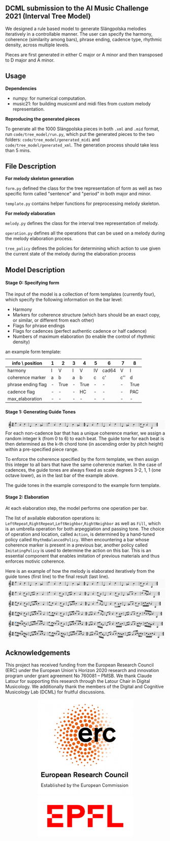 ## DCML submission to the AI Music Challenge 2021 (Interval Tree Model)

We designed a rule based model to generate Slängpolska melodies iteratively in a controllable manner.
The user can specify the harmony, coherence (similarity among bars), phrase ending, cadence type, rhythmic density, across multiple levels.

Pieces are first generated in either C major or A minor and then transposed to D major and A minor.

## Usage
**Dependencies**
- numpy: for numerical computation.
- music21: for building musicxml and midi files from custom melody representation.

**Reproducing the generated pieces**

To generate all the 1000 Slängpolska pieces in both `.xml` and `.mid` format,
run `code/tree_model/run.py`, which put the generated pieces to the two folders: `code/tree_model/generated_midi` and `code/tree_model/generated_xml`. 
The generation process should take less than 5 mins. 

## File Description
**For melody skeleton generation**

`form.py` defined the class for the tree representation of form as well as two specific form called "sentence" and "period" in both major and minor.

`template.py` contains helper functions for preprocessing melody skeleton.

**For melody elaboration**

`melody.py` defines the class for the interval tree representation of melody.

`operation.py` defines all the operations that can be used on a melody during the melody elaboration process.

`tree_policy` defines the policies for determining which action to use given the current state of the melody during the elaboration process




## Model Description

#### Stage 0: Specifying form

The input of the model is a collection of form templates (currently four), which specify the following information on the bar level:
- Harmony
- Markers for coherence structure (which bars should be an exact copy, or similar, or different from each other)
- Flags for phrase endings
- Flags for cadences (perfect authentic cadence or half cadence)
- Numbers of maximum elaboration (to enable the control of rhythmic density)

an example form template:

| info \ position|1|2|3|4|5|6|7|8
|---|---|---|---|---|---|---|---|---|
|harmony|I|V|I|V|IV|cad64|V|I
|coherence marker|a|b|a|b|c|c'|c''|d
|phrase ending flag|-|True|-|True|-|-|-|True
|cadence flag|-|-|-|HC|-|-|-|PAC
|max_elaboration|-|-|-|-|-|-|-|-

#### Stage 1: Generating Guide Tones

![alt text](img/guidetones.png "Logo Title Text 1")
For each non-cadence bar that has a unique coherence marker, we assign a random integer k (from 0 to 6) to each beat. The guide tone for each beat is then determined as the k-th chord tone (in ascending order by pitch height) within a pre-specified piece range. 

To enforce the coherence specified by the form template, we then assign this integer to all bars that have the same coherence marker. 
In the case of cadences, the guide tones are always fixed as scale degrees 3-2, 1, 1 (one octave lower), as in the last bar of the example above.

The guide tones in the example correspond to the example form template. 

#### Stage 2: Elaboration

At each elaboration step, the model performs one operation per bar. 

The list of available elaboration operations is: `LeftRepeat`,`RightRepeat`,`LeftNeighbor`,`RightNeighbor` as well as `Fill`, which is an umbrella operation for both arpeggiation and passing tone.
The choice of operation and location, called `Action`, is determined by a hand-tuned policy called `RhythmBalancedPolicy`. When encountering a bar whose coherence marker is present in a previous bar, another policy called `ImitatingPolicy` is used to determine the action on this bar. This is an essential component that enables imitation of previous materials and thus enforces motivic coherence.  

Here is an example of how the melody is elaborated iteratively from the guide tones (first line) to the final result (last line).
![alt text](img/guidetones.png)
![alt text](img/1.png)
![alt text](img/2.png)
![alt text](img/3.png)
![alt text](img/4.png)
![alt text](img/5.png)

## Acknowledgements

This project has received funding from the European Research Council
(ERC) under the European Union's Horizon 2020 research and innovation
program under grant agreement No 760081 – PMSB. We thank Claude Latour for supporting this research
through the Latour Chair in Digital Musicology. We additionally thank the members of the Digital and Cognitive Musicology Lab (DCML) for
fruitful discussions.



<p align="center">
   <img src="img/erc-logo.jpg" width="300"/>
   <img src="img/epfl-logo.png" width="300"/>
</p>